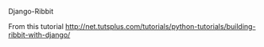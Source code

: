Django-Ribbit

From this tutorial
http://net.tutsplus.com/tutorials/python-tutorials/building-ribbit-with-django/